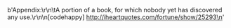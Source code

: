 b'Appendix:\r\n\tA portion of a book, for which nobody yet has discovered any use.\r\n\n[codehappy] http://iheartquotes.com/fortune/show/25293\n'